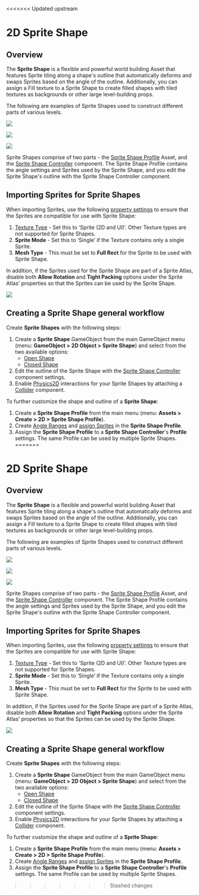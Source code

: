 <<<<<<< Updated upstream
# 2D Sprite Shape

## Overview

The __Sprite Shape__ is a flexible and powerful world building Asset that features Sprite tiling along a shape's outline that automatically deforms and swaps Sprites based on the angle of the outline.  Additionally, you can assign a Fill texture to a Sprite Shape to create filled shapes with tiled textures as backgrounds or other large level-building props.

The following are examples of Sprite Shapes used to construct different parts of various levels.

![](images/2D_SpriteShape_1.png)

![](images/2D_SpriteShape_2.png)

![](images/2D_SpriteShape_3.png)



Sprite Shapes comprise of two parts - the [Sprite Shape Profile](SSProfile.md) Asset, and the [Sprite Shape Controller](SSController.md) component. The Sprite Shape Profile contains the angle settings and Sprites used by the Sprite Shape, and you edit the Sprite Shape's outline with the Sprite Shape Controller component.

## Importing Sprites for Sprite Shapes

When importing Sprites, use the following [property settings](https://docs.unity3d.com/Manual/TextureTypes.html#Sprite) to ensure that the Sprites are compatible for use with Sprite Shape:

1. [Texture Type](https://docs.unity3d.com/Manual/TextureTypes.html#Sprite) - Set this to ‘Sprite (2D and UI)’. Other Texture types are not supported for Sprite Shapes.
2. **Sprite Mode** - Set this to ‘Single’ if the Texture contains only a single Sprite.
3. __Mesh Type__ - This must be set to __Full Rect__ for the Sprite to be used with Sprite Shape.

In addition, if the Sprites used for the Sprite Shape are part of a Sprite Atlas, disable both **Allow Rotation** and **Tight Packing** options under the Sprite Atlas’ properties so that the Sprites can be used by the Sprite Shape.

![](images/SpriteAtlas_properties.png)

## Creating a Sprite Shape general workflow

Create __Sprite Shapes__ with the following steps:

1. Create a **Sprite Shape** GameObject from the main GameObject menu (menu: __GameObject > 2D Object > Sprite Shape__) and select from the two available options:
   - [Open Shape](SSProfile.md#open-shape)
   - [Closed Shape](SSProfile.md#closed-shape)
2. Edit the outline of the Sprite Shape with the [Sprite Shape Controller](SSController.md) component settings.
3. Enable [Physics2D](https://docs.unity3d.com/Manual/class-Physics2DManager.html) interactions for your Sprite Shapes by attaching a [Collider](SSCollision.md) component.

To further customize the shape and outline of a __Sprite Shape__:

1. Create a __Sprite Shape Profile__ from the main menu (menu: __Assets > Create > 2D > Sprite Shape Profile__).
2. Create [Angle Ranges](SSProfile.md#creating-angle-ranges) and [assign Sprites](SSProfile.md#assigning-sprites) in the __Sprite Shape Profile__.
3. Assign the __Sprite Shape Profile__ to a __Sprite Shape Controller__'s __Profile__ settings. The same Profile can be used by multiple Sprite Shapes.
=======
# 2D Sprite Shape

## Overview

The __Sprite Shape__ is a flexible and powerful world building Asset that features Sprite tiling along a shape's outline that automatically deforms and swaps Sprites based on the angle of the outline.  Additionally, you can assign a Fill texture to a Sprite Shape to create filled shapes with tiled textures as backgrounds or other large level-building props.

The following are examples of Sprite Shapes used to construct different parts of various levels.

![](images/2D_SpriteShape_1.png)

![](images/2D_SpriteShape_2.png)

![](images/2D_SpriteShape_3.png)



Sprite Shapes comprise of two parts - the [Sprite Shape Profile](SSProfile.md) Asset, and the [Sprite Shape Controller](SSController.md) component. The Sprite Shape Profile contains the angle settings and Sprites used by the Sprite Shape, and you edit the Sprite Shape's outline with the Sprite Shape Controller component.

## Importing Sprites for Sprite Shapes

When importing Sprites, use the following [property settings](https://docs.unity3d.com/Manual/TextureTypes.html#Sprite) to ensure that the Sprites are compatible for use with Sprite Shape:

1. [Texture Type](https://docs.unity3d.com/Manual/TextureTypes.html#Sprite) - Set this to ‘Sprite (2D and UI)’. Other Texture types are not supported for Sprite Shapes.
2. **Sprite Mode** - Set this to ‘Single’ if the Texture contains only a single Sprite.
3. __Mesh Type__ - This must be set to __Full Rect__ for the Sprite to be used with Sprite Shape.

In addition, if the Sprites used for the Sprite Shape are part of a Sprite Atlas, disable both **Allow Rotation** and **Tight Packing** options under the Sprite Atlas’ properties so that the Sprites can be used by the Sprite Shape.

![](images/SpriteAtlas_properties.png)

## Creating a Sprite Shape general workflow

Create __Sprite Shapes__ with the following steps:

1. Create a **Sprite Shape** GameObject from the main GameObject menu (menu: __GameObject > 2D Object > Sprite Shape__) and select from the two available options:
   - [Open Shape](SSProfile.md#open-shape)
   - [Closed Shape](SSProfile.md#closed-shape)
2. Edit the outline of the Sprite Shape with the [Sprite Shape Controller](SSController.md) component settings.
3. Enable [Physics2D](https://docs.unity3d.com/Manual/class-Physics2DManager.html) interactions for your Sprite Shapes by attaching a [Collider](SSCollision.md) component.

To further customize the shape and outline of a __Sprite Shape__:

1. Create a __Sprite Shape Profile__ from the main menu (menu: __Assets > Create > 2D > Sprite Shape Profile__).
2. Create [Angle Ranges](SSProfile.md#creating-angle-ranges) and [assign Sprites](SSProfile.md#assigning-sprites) in the __Sprite Shape Profile__.
3. Assign the __Sprite Shape Profile__ to a __Sprite Shape Controller__'s __Profile__ settings. The same Profile can be used by multiple Sprite Shapes.
>>>>>>> Stashed changes
